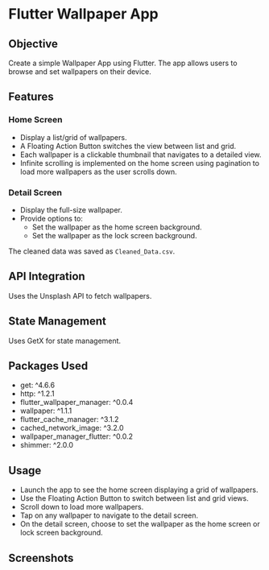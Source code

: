 # Flutter Wallpaper App

## Objective

Create a simple Wallpaper App using Flutter. The app allows users to browse and set wallpapers on their device.

## Features
### Home Screen

- Display a list/grid of wallpapers.
- A Floating Action Button switches the view between list and grid.
- Each wallpaper is a clickable thumbnail that navigates to a detailed view.
- Infinite scrolling is implemented on the home screen using pagination to load more wallpapers as the user scrolls down.

### Detail Screen

- Display the full-size wallpaper.
- Provide options to:
    - Set the wallpaper as the home screen background.
    - Set the wallpaper as the lock screen background.

The cleaned data was saved as `Cleaned_Data.csv`.

## API Integration
Uses the Unsplash API to fetch wallpapers.

## State Management
Uses GetX for state management.

## Packages Used
- get: ^4.6.6
- http: ^1.2.1
- flutter_wallpaper_manager: ^0.0.4
- wallpaper: ^1.1.1
- flutter_cache_manager: ^3.1.2
- cached_network_image: ^3.2.0
- wallpaper_manager_flutter: ^0.0.2
- shimmer: ^2.0.0

## Usage
- Launch the app to see the home screen displaying a grid of wallpapers.
- Use the Floating Action Button to switch between list and grid views.
- Scroll down to load more wallpapers.
- Tap on any wallpaper to navigate to the detail screen.
- On the detail screen, choose to set the wallpaper as the home screen or lock screen background.

## Screenshots
